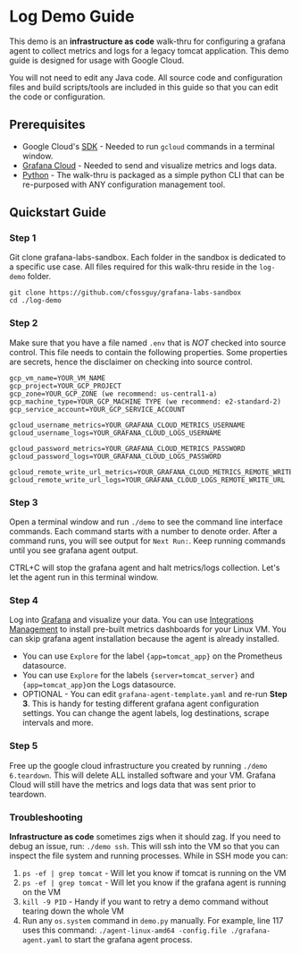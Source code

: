 # Log Demo Guide
This demo is an **infrastructure as code** walk-thru for configuring a 
grafana agent to collect metrics and logs for a legacy tomcat application.
This demo guide is designed for usage with Google Cloud. 

You will not need to edit any Java code. All source code and configuration files and build
scripts/tools are included in this guide so that you can edit the code or configuration. 

## Prerequisites
* Google Cloud's [SDK](https://cloud.google.com/sdk]) - Needed to run ```gcloud``` commands in a terminal window.
* [Grafana Cloud](https://grafana.com/auth/sign-up/create-user) - Needed to send and visualize metrics and logs data.
* [Python](https://www.python.org/downloads/) - The walk-thru is packaged as a simple python CLI that can be re-purposed 
with ANY configuration management tool.

## Quickstart Guide
### Step 1
Git clone grafana-labs-sandbox. Each folder in the sandbox is dedicated to a specific 
use case. All files required for this walk-thru reside in the ```log-demo``` folder.

```
git clone https://github.com/cfossguy/grafana-labs-sandbox
cd ./log-demo
```

### Step 2
Make sure that you have a file named ```.env``` that is *NOT* checked into source control. 
This file needs to contain the following properties. Some properties are secrets, hence
the disclaimer on checking into source control.

```
gcp_vm_name=YOUR_VM_NAME
gcp_project=YOUR_GCP_PROJECT
gcp_zone=YOUR_GCP_ZONE (we recommend: us-central1-a)
gcp_machine_type=YOUR_GCP_MACHINE TYPE (we recommend: e2-standard-2)
gcp_service_account=YOUR_GCP_SERVICE_ACCOUNT

gcloud_username_metrics=YOUR_GRAFANA_CLOUD_METRICS_USERNAME
gcloud_username_logs=YOUR_GRAFANA_CLOUD_LOGS_USERNAME

gcloud_password_metrics=YOUR_GRAFANA_CLOUD_METRICS_PASSWORD
gcloud_password_logs=YOUR_GRAFANA_CLOUD_LOGS_PASSWORD

gcloud_remote_write_url_metrics=YOUR_GRAFANA_CLOUD_METRICS_REMOTE_WRITE_URL
gcloud_remote_write_url_logs=YOUR_GRAFANA_CLOUD_LOGS_REMOTE_WRITE_URL
```

### Step 3
Open a terminal window and run ```./demo``` to see the command line interface commands. 
Each command starts with a number to denote order. After a command runs, you will see
output for ```Next Run:```. Keep running commands until you see grafana agent output. 

CTRL+C will stop the grafana agent and halt metrics/logs collection. Let's let the agent
run in this terminal window.

### Step 4
Log into [Grafana](https://grafana.com/auth/sign-in/?plcmt=top-nav&cta=myaccount) and visualize your data. You can use 
[Integrations Management](https://jameswilliams1.grafana.net/a/grafana-easystart-app/integrations-management/integrations/linux-node) 
to install pre-built metrics dashboards for your Linux VM. You can skip grafana agent installation because the agent is already installed.

* You can use ```Explore``` for the label ```{app=tomcat_app}``` on the Prometheus datasource.
* You can use ```Explore``` for the labels ```{server=tomcat_server}``` and ```{app=tomcat_app}```on the Logs datasource.
* OPTIONAL - You can edit ```grafana-agent-template.yaml``` and re-run **Step 3**. This is handy for testing different 
grafana agent configuration settings. You can change the agent labels, log destinations, scrape intervals and more.

### Step 5
Free up the google cloud infrastructure you created by running ```./demo 6.teardown```. This will delete ALL installed
software and your VM. Grafana Cloud will still have the metrics and logs data that was sent prior to teardown.

### Troubleshooting
**Infrastructure as code** sometimes zigs when it should zag. If you need to debug an issue, run: ```./demo ssh```. 
This will ssh into the VM so that you can inspect the file system and running processes. While in SSH mode you can:
1. ```ps -ef | grep tomcat``` - Will let you know if tomcat is running on the VM
2. ```ps -ef | grep tomcat``` - Will let you know if the grafana agent is running on the VM
3. ```kill -9 PID``` - Handy if you want to retry a demo command without tearing down the whole VM
4. Run any ```os.system``` command in ```demo.py``` manually. For example, line 117 uses this command: ```./agent-linux-amd64 -config.file ./grafana-agent.yaml```
to start the grafana agent process. 
